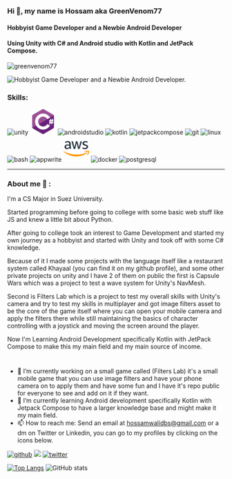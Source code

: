 ### Hi 👋, my name is Hossam aka GreenVenom77
#### Hobbyist Game Developer and a Newbie Android Developer 
#### Using Unity with C# and Android studio with Kotlin and JetPack Compose.

<p align="left"> <img src="https://komarev.com/ghpvc/?username=greenvenom77&label=Profile%20views&color=0e75b6&style=flat" alt="greenvenom77"/> </p>

![Hobbyist Game Developer and a Newbie Android Developer.](https://media.licdn.com/dms/image/D4D16AQEBSFSvjYTEDQ/profile-displaybackgroundimage-shrink_350_1400/0/1707428114599?e=1712793600&v=beta&t=yg_6P17vAuRyoYEk9wjzsTnWlCn1Sr6KBC6_RtD4gVc)

### Skills:
<img src="https://cdn.jsdelivr.net/gh/devicons/devicon@latest/icons/unity/unity-original.svg" alt="unity" width="60" height="60"/> <img src="https://raw.githubusercontent.com/devicons/devicon/master/icons/csharp/csharp-original.svg" alt="csharp" width="60" height="60"/> <img src="https://cdn.jsdelivr.net/gh/devicons/devicon@latest/icons/androidstudio/androidstudio-original.svg" alt="androidstudio" width="60" height="60"/> <img src="https://cdn.jsdelivr.net/gh/devicons/devicon@latest/icons/kotlin/kotlin-original.svg" alt="kotlin" width="60" height="60"/> <img src="https://cdn.jsdelivr.net/gh/devicons/devicon@latest/icons/jetpackcompose/jetpackcompose-original.svg" alt="jetpackcompose" width="60" height="60"/> <img src="https://www.vectorlogo.zone/logos/git-scm/git-scm-icon.svg" alt="git" width="60" height="60"/> <img src="https://www.svgrepo.com/show/439174/gnu-linux.svg" alt="linux" width="60" height="60"/> <img src="https://www.svgrepo.com/show/388730/terminal.svg" alt="bash" width="60" height="60"> <img src='https://www.vectorlogo.zone/logos/appwriteio/appwriteio-icon.svg' alt='appwrite' width='60' height='60'/> <img src="https://raw.githubusercontent.com/devicons/devicon/master/icons/amazonwebservices/amazonwebservices-original-wordmark.svg" alt="aws" width="60" height="60"/>  <img src="https://www.svgrepo.com/show/439145/docker.svg" alt="docker" width="60" height="60"/> <img src="https://cdn.jsdelivr.net/gh/devicons/devicon@latest/icons/postgresql/postgresql-original.svg" alt="postgresql" width="60" height="60"/> 

---

### About me :thinking: :

I'm a CS Major in Suez University.

Started programming before going to college with some basic web stuff like JS and knew a little bit about Python.

After going to college took an interest to Game Development and started my own journey as a hobbyist and started with Unity and took off with some C# knowledge.

Because of it I made some projects with the language itself like a restaurant system called Khayaal (you can find it on my github profile),
and some other private projects on unity and I have 2 of them on public the first is Capsule Wars which was a project to test a wave system for Unity's NavMesh.

Second is Filters Lab which is a project to test my overall skills with Unity's camera and try to test my skills in multiplayer and got image filters asset to be the core of the game itself where you can open your mobile camera and apply the filters there while still maintaining the basics of character controlling with a joystick and moving the screen around the player.

Now I'm Learning Android Development specifically Kotlin with JetPack Compose to make this my main field and my main source of income.

#

- 🔭 I’m currently working on a small game called (Filters Lab) it's a small mobile game that you can use image filters and have your phone camera on to apply them and have some fun and I have it's repo public for everyone to see and add on it if they want. 
- 🌱 I’m currently learning Android development specifically Kotlin with Jetpack Compose to have a larger knowledge base and might make it my main field. 
- 📫 How to reach me: Send an email at hossamwalidbs@gmail.com or a dm on Twitter or Linkedin, you can go to my profiles by clicking on the icons below. 


[<img src='https://i1.wp.com/www.afp548.com/wp-content/uploads/2014/08/GitHub.png?fit=1024%2C1024&ssl=1' alt='github' height='40'>](https://github.com/GreenVenom77)  [<img src='https://www.svgrepo.com/show/448234/linkedin.svg' height='40'>](https://www.linkedin.com/in/gv-hossamwalid/)  [<img src='https://www.svgrepo.com/show/452123/twitter.svg' alt='twitter' height='40'>](https://twitter.com/@GreenVenom77)  

[![Top Langs](https://github-readme-stats.vercel.app/api/top-langs/?username=GreenVenom77&theme=tokyonight)](https://github.com/anuraghazra/github-readme-stats) ![GitHub stats](https://github-readme-stats.vercel.app/api?username=GreenVenom77&show_icons=true&theme=tokyonight&count_private=true)  

